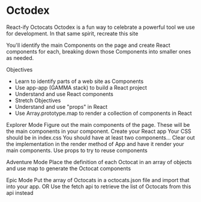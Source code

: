 # Octodex

React-ify Octocats
Octodex is a fun way to celebrate a powerful tool we use for development. In that same spirit, recreate this site

You'll identify the main Components on the page and create React components for each, breaking down those Components into smaller ones as needed.

Objectives
- Learn to identify parts of a web site as Components
- Use app-app (GAMMA stack) to build a React project
- Understand and use React components
- Stretch Objectives
- Understand and use "props" in React
- Use Array.prototype.map to render a collection of components in React

Explorer Mode
 Figure out the main components of the page. These will be the main components in your <App> component.
 Create your React app
 Your CSS should be in index.css
 You should have at least two components...
 Clear out the implementation in the render method of App and have it render your main components.
 Use props to try to reuse components
  
Adventure Mode
 Place the definition of each Octocat in an array of objects and use map to generate the Octocat components
 
Epic Mode
 Put the array of Octocats in a octocats.json file and import that into your app.
OR
 Use the fetch api to retrieve the list of Octocats from this api instead
